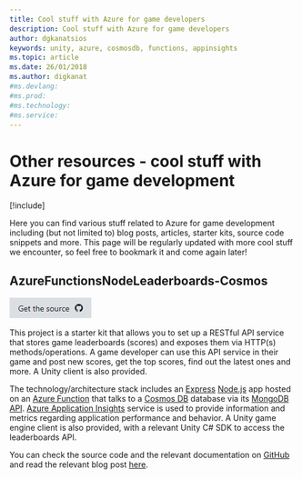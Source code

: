 ```yaml
---
title: Cool stuff with Azure for game developers
description: Cool stuff with Azure for game developers
author: dgkanatsios
keywords: unity, azure, cosmosdb, functions, appinsights
ms.topic: article
ms.date: 26/01/2018
ms.author: digkanat
#ms.devlang: 
#ms.prod:
#ms.technology:
#ms.service:
---
```

# Other resources - cool stuff with Azure for game development

[!include[](../includes/header.md)]

Here you can find various stuff related to Azure for game development including (but not limited to) blog posts, articles, starter kits, source code snippets and more. This page will be regularly updated with more cool stuff we encounter, so feel free to bookmark it and come again later!

## AzureFunctionsNodeLeaderboards-Cosmos

[![Get the source](../media/buttons/source2.png)](https://github.com/dgkanatsios/AzureFunctionsNodeLeaderboards-Cosmos)

This project is a starter kit that allows you to set up a RESTful API service that stores game leaderboards (scores) and exposes them via HTTP(s) methods/operations. A game developer can use this API service in their game and post new scores, get the top scores, find out the latest ones and more. A Unity client is also provided. 

The technology/architecture stack includes an [Express](https://expressjs.com/) [Node.js](https://nodejs.org/) app hosted on an [Azure Function](https://azure.microsoft.com/en-us/services/functions/) that talks to a [Cosmos DB](https://azure.microsoft.com/en-us/services/cosmos-db/) database via its [MongoDB API]((https://docs.microsoft.com/en-us/azure/cosmos-db/mongodb-introduction)). [Azure Application Insights](https://azure.microsoft.com/en-us/services/application-insights/) service is used to provide information and metrics regarding application performance and behavior. A Unity game engine client is also provided, with a relevant Unity C# SDK to access the leaderboards API.

You can check the source code and the relevant documentation on [GitHub](https://github.com/dgkanatsios/AzureFunctionsNodeLeaderboards-Cosmos) and read the relevant blog post [here](https://dgkanatsios.com/2018/01/12/using-azure-functions-and-cosmos-db-to-create-a-game-leaderboard/).
